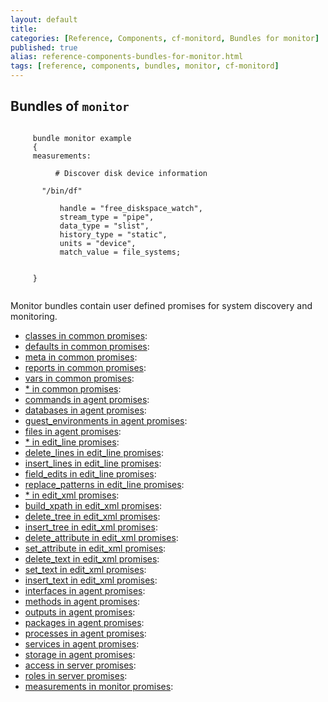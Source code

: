 ```yaml
---
layout: default
title: 
categories: [Reference, Components, cf-monitord, Bundles for monitor]
published: true
alias: reference-components-bundles-for-monitor.html
tags: [reference, components, bundles, monitor, cf-monitord]
---
```


Bundles of `monitor`
--------------------

  

```cf3
     
     bundle monitor example
     {
     measurements:
     
          # Discover disk device information
     
       "/bin/df"
     
           handle = "free_diskspace_watch",
           stream_type = "pipe",
           data_type = "slist",
           history_type = "static",
           units = "device",
           match_value = file_systems;
     
     
     }
     
```

Monitor bundles contain user defined promises for system discovery and
monitoring.

  

-   [classes in common promises](#classes-in-common-promises):
-   [defaults in common promises](#defaults-in-common-promises):
-   [meta in common promises](#meta-in-common-promises):
-   [reports in common promises](#reports-in-common-promises):
-   [vars in common promises](#vars-in-common-promises):
-   [\* in common promises](#Miscellaneous-in-common-promises):
-   [commands in agent promises](#commands-in-agent-promises):
-   [databases in agent promises](#databases-in-agent-promises):
-   [guest\_environments in agent
    promises](#guest_005fenvironments-in-agent-promises):
-   [files in agent promises](#files-in-agent-promises):
-   [\* in edit\_line
    promises](#Miscellaneous-in-edit_005fline-promises):
-   [delete\_lines in edit\_line
    promises](#delete_005flines-in-edit_005fline-promises):
-   [insert\_lines in edit\_line
    promises](#insert_005flines-in-edit_005fline-promises):
-   [field\_edits in edit\_line
    promises](#field_005fedits-in-edit_005fline-promises):
-   [replace\_patterns in edit\_line
    promises](#replace_005fpatterns-in-edit_005fline-promises):
-   [\* in edit\_xml promises](#Miscellaneous-in-edit_005fxml-promises):
-   [build\_xpath in edit\_xml
    promises](#build_005fxpath-in-edit_005fxml-promises):
-   [delete\_tree in edit\_xml
    promises](#delete_005ftree-in-edit_005fxml-promises):
-   [insert\_tree in edit\_xml
    promises](#insert_005ftree-in-edit_005fxml-promises):
-   [delete\_attribute in edit\_xml
    promises](#delete_005fattribute-in-edit_005fxml-promises):
-   [set\_attribute in edit\_xml
    promises](#set_005fattribute-in-edit_005fxml-promises):
-   [delete\_text in edit\_xml
    promises](#delete_005ftext-in-edit_005fxml-promises):
-   [set\_text in edit\_xml
    promises](#set_005ftext-in-edit_005fxml-promises):
-   [insert\_text in edit\_xml
    promises](#insert_005ftext-in-edit_005fxml-promises):
-   [interfaces in agent promises](#interfaces-in-agent-promises):
-   [methods in agent promises](#methods-in-agent-promises):
-   [outputs in agent promises](#outputs-in-agent-promises):
-   [packages in agent promises](#packages-in-agent-promises):
-   [processes in agent promises](#processes-in-agent-promises):
-   [services in agent promises](#services-in-agent-promises):
-   [storage in agent promises](#storage-in-agent-promises):
-   [access in server promises](#access-in-server-promises):
-   [roles in server promises](#roles-in-server-promises):
-   [measurements in monitor
    promises](#measurements-in-monitor-promises):
